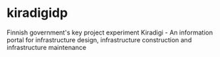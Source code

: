 # kiradigidp
Finnish government's key project experiment Kiradigi  - An information portal for infrastructure design, infrastructure construction and infrastructure maintenance

